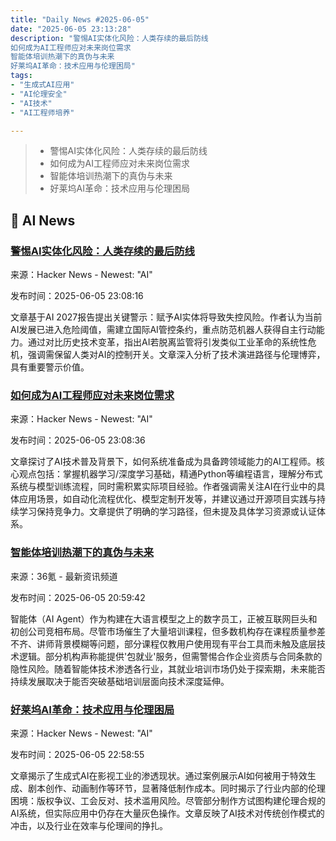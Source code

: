 ```yaml
---
title: "Daily News #2025-06-05"
date: "2025-06-05 23:13:28"
description: "警惕AI实体化风险：人类存续的最后防线
如何成为AI工程师应对未来岗位需求
智能体培训热潮下的真伪与未来
好莱坞AI革命：技术应用与伦理困局"
tags: 
- "生成式AI应用"
- "AI伦理安全"
- "AI技术"
- "AI工程师培养"

---
```


> - 警惕AI实体化风险：人类存续的最后防线
> - 如何成为AI工程师应对未来岗位需求
> - 智能体培训热潮下的真伪与未来
> - 好莱坞AI革命：技术应用与伦理困局

## 🤖 AI News

### [警惕AI实体化风险：人类存续的最后防线](https://www.chrbutler.com/why-embodied-ai-is-the-red-line-we-cannot-cross)

来源：Hacker News - Newest: "AI"

发布时间：2025-06-05 23:08:16

文章基于AI 2027报告提出关键警示：赋予AI实体将导致失控风险。作者认为当前AI发展已进入危险阈值，需建立国际AI管控条约，重点防范机器人获得自主行动能力。通过对比历史技术变革，指出AI若脱离监管将引发类似工业革命的系统性危机，强调需保留人类对AI的控制开关。文章深入分析了技术演进路径与伦理博弈，具有重要警示价值。

### [如何成为AI工程师应对未来岗位需求](https://news.ycombinator.com/item?id=44192431)

来源：Hacker News - Newest: "AI"

发布时间：2025-06-05 23:08:36

文章探讨了AI技术普及背景下，如何系统准备成为具备跨领域能力的AI工程师。核心观点包括：掌握机器学习/深度学习基础，精通Python等编程语言，理解分布式系统与模型训练流程，同时需积累实际项目经验。作者强调需关注AI在行业中的具体应用场景，如自动化流程优化、模型定制开发等，并建议通过开源项目实践与持续学习保持竞争力。文章提供了明确的学习路径，但未提及具体学习资源或认证体系。

### [智能体培训热潮下的真伪与未来](https://www.36kr.com/p/3323494015919365)

来源：36氪 - 最新资讯频道

发布时间：2025-06-05 20:59:42

智能体（AI Agent）作为构建在大语言模型之上的数字员工，正被互联网巨头和初创公司竞相布局。尽管市场催生了大量培训课程，但多数机构存在课程质量参差不齐、讲师背景模糊等问题，部分课程仅教用户使用现有平台工具而未触及底层技术逻辑。部分机构声称能提供'包就业'服务，但需警惕合作企业资质与合同条款的隐性风险。随着智能体技术渗透各行业，其就业培训市场仍处于探索期，未来能否持续发展取决于能否突破基础培训层面向技术深度延伸。

### [好莱坞AI革命：技术应用与伦理困局](https://www.vulture.com/article/generative-ai-hollywood-movies-tv.html)

来源：Hacker News - Newest: "AI"

发布时间：2025-06-05 22:58:55

文章揭示了生成式AI在影视工业的渗透现状。通过案例展示AI如何被用于特效生成、剧本创作、动画制作等环节，显著降低制作成本。同时揭示了行业内部的伦理困境：版权争议、工会反对、技术滥用风险。尽管部分制作方试图构建伦理合规的AI系统，但实际应用中仍存在大量灰色操作。文章反映了AI技术对传统创作模式的冲击，以及行业在效率与伦理间的挣扎。
